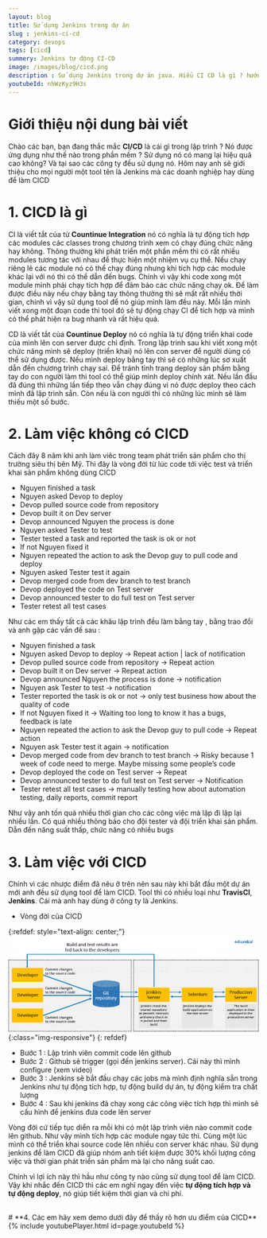 ```yaml
---
layout: blog
title: Sử dụng Jenkins trong dự án
slug : jenkins-ci-cd
category: devops
tags: [cicd]
summery: Jenkins tự động CI-CD   
image: /images/blog/cicd.png
description : Sử dụng Jenkins trong dự án java. Hiểu CI CD là gì ? hướng dẫn triển khai dự án Java ci cd trên công cụ Jenkins.
youtubeId: nhWzKyz9H3s
---
```


# **Giới thiệu nội dung bài viết**

Chào các bạn, bạn đang thắc mắc <b>CI/CD</b> là cái gì trong lập trình ? Nó được ứng dụng như thế nào trong phần mềm ? Sử dụng nó có mang lại
hiệu quả cao không? Và tại sao các công ty đều sử dụng nó. Hôm nay anh sẽ giới thiệu cho mọi người một tool tên là Jenkins mà các doanh
nghiệp hay dùng để làm CICD


# **1. CICD là gì**

CI là viết tắt của từ <b>Countinue Integration</b> nó có nghĩa là tự động tích hợp các modules các classes trong chương trình xem có chạy đúng chức năng hay không. Thông thường khi phát triển một phần mềm thì có rất nhiều modules tương tác với nhau để thực hiện một nhiệm vụ cụ thể. Nếu chạy riêng lẻ các module nó có thể chạy đúng nhưng khi tích hợp các module khác lại với nó thì có thể dẫn đến bugs. Chính vì vậy khi code xong một module mình phải chạy tích hợp để đảm bảo các chức năng chạy ok. Để làm được điều này nếu chạy bằng tay thông thường thì sẽ mất rất nhiều thời gian, chính vì vậy sử dụng tool để nó giúp mình làm đều này. Mỗi lần mình viết xong một đoạn code thì tool đó sẽ tự động chạy CI để tích hợp và mình có thể phát hiện ra bug nhanh và rất hiệu quả.

CD là viết tắt của <b>Countinue Deploy</b> nó có nghĩa là tự động triển khai code của mình lên con server được chỉ định. Trong lập trình sau khi viết xong một chức năng mình sẽ deploy (triển khai) nó lên con server để người dùng có thể sử dụng được. Nếu mình deploy bằng tay thì sẽ có những lúc sơ xuất dẫn đến chương trình chạy sai. Để tránh tình trạng deploy sản phẩm bằng tay do con người làm thì tool có thể giúp mình deploy chính xát. Nếu lần đầu đã đúng thì những lần tiếp theo vẫn chạy đúng vì nó được deploy theo cách mình đã lập trình sẳn. Còn nếu là con người thì có những lúc mình sẽ làm thiếu một số bước.

# **2. Làm việc không có CICD**

Cách đây 8 năm khi anh làm viêc trong team phát triển sản phẩm cho thị trường siêu thị bên Mỹ. Thì đây là vòng đời từ lúc code tới việc test và triển khai sản phẩm không dùng CICD

- Nguyen finished a task
- Nguyen asked Devop to deploy
- Devop pulled source code from repository
- Devop built it on Dev server
- Devop announced Nguyen the process is done
- Nguyen asked Tester to test
- Tester tested a task and reported the task is ok or not
- If not Nguyen fixed it 
- Nguyen repeated the action to ask the Devop guy to pull code and deploy
- Nguyen asked Tester test it again
- Devop merged code from dev branch to test branch
- Devop deployed the code on Test server
- Devop announced tester to do full test on Test server
- Tester retest all test cases

Như các em thấy tất cả các khâu lập trình đều làm bằng tay , bằng trao đổi và anh gặp các vấn đề sau :

- Nguyen finished a task
- Nguyen asked Devop to deploy   -> Repeat action | lack of notification
- Devop pulled source code from repository -> Repeat action
- Devop built it on Dev server -> Repeat action
- Devop announced Nguyen the process is done -> notification
- Nguyen ask Tester to test -> notification
- Tester reported the task is ok or not -> only test business how about the quality of code
- If not Nguyen fixed it -> Waiting too long to know it has a bugs, feedback is late
- Nguyen repeated the action to ask the Devop guy to pull code -> Repeat action
- Nguyen ask Tester test it again -> notification
- Devop merged code from dev branch to test branch -> Risky because 1 week of code need to merge. Maybe missing some people’s code
- Devop deployed the code on Test server -> Repeat
- Devop announced tester to do full test on Test server -> Notification
- Tester retest all test cases -> manually testing how about automation testing, daily reports, commit report

Như vậy anh tốn quá nhiều thời gian cho các công việc mà lập đi lập lại nhiều lần. Có quá nhiều thông báo cho đội tester và đội triển khai sản phẩm. Dẫn đến năng suất thấp, chức năng có nhiều bugs

# **3. Làm việc với CICD**

Chính vì các nhược điểm đã nêu ở trên nên sau này khi bắt đầu một dự án mới anh đều sử dụng tool để làm CICD. Tool thì có nhiều loại như <b>TravisCI</b>, <b>Jenkins</b>.
Cái mà anh hay dùng ở công ty là Jenkins.

- Vòng đời của CICD

{:refdef: style="text-align: center;"}
![TDD](/images/post/softwarecraftmanship/cicd.png){:class="img-responsive"}
{: refdef}

- Bước 1  	: Lập trình viên commit code lên github
- Bước 2	: Github sẽ trigger (gọi đến jenkins server). Cái này thì mình configure (xem video)
- Bước 3	: Jenkins sẽ bắt đầu chạy các jobs mà mình định nghĩa sẳn trong Jenkins như tự động tích hợp, tự động build dự án, tự động kiểm tra chất lượng
- Bước 4	: Sau khi jenkins đã chạy xong các công việc tích hợp thì mình sẽ cấu hình để jenkins đưa code lên server 

Vòng đời cứ tiếp tục diển ra mỗi khi có một lập trình viên nào commit code lên github. Như vậy mình tích hợp các module ngay tức thì. Cùng một lúc mình có thể triển khai source code lên nhiều con server khác nhau. Sử dụng jenkins để làm CICD đã giúp nhóm anh tiết kiệm được 30% khối lượng công việc và thời gian phát triển sản phẩm mà lại cho năng suất cao.

Chính vì lợi ích này thì hầu như công ty nào cũng sử dụng tool để làm CICD. Vậy khi nhắc đến CICD thì các em nghĩ ngay đến việc <b>tự động tích hợp và tự động deploy</b>, nó giúp tiết kiệm thời gian và chi phí.

<br>
# **4. Các em hãy xem demo dưới đây để thấy rõ hơn ưu điểm của CICD**
{% include youtubePlayer.html id=page.youtubeId %}
